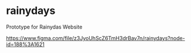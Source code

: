 # rainydays

Prototype for Rainydas Website

https://www.figma.com/file/z3JyoUhScZ6TmH3drBav7n/rainydays?node-id=188%3A1621
